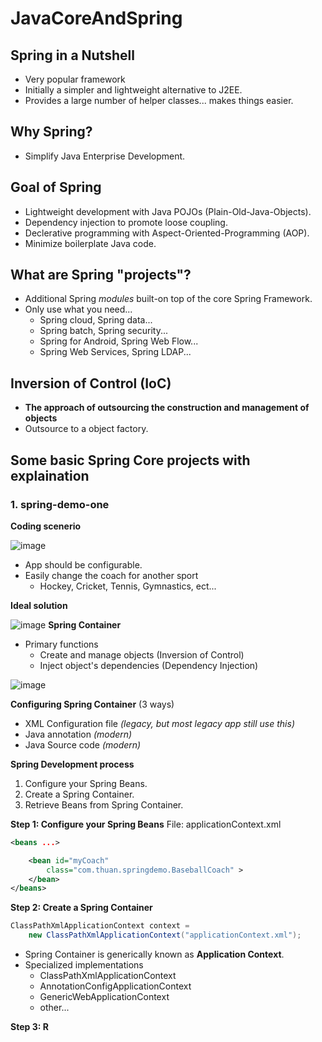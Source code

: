 # JavaCoreAndSpring
## Spring in a Nutshell
- Very popular framework
- Initially a simpler and lightweight alternative to J2EE.
- Provides a large number of helper classes... makes things easier.

## Why Spring?
- Simplify Java Enterprise Development.
## Goal of Spring
- Lightweight development with Java POJOs (Plain-Old-Java-Objects).
- Dependency injection to promote loose coupling.
- Declerative programming with Aspect-Oriented-Programming (AOP).
- Minimize boilerplate Java code.
## What are Spring "projects"?
  - Additional Spring *modules* built-on top of the core Spring Framework.
  - Only use what you need...
    * Spring cloud, Spring data...
    * Spring batch, Spring security...
    * Spring for Android, Spring Web Flow...
    * Spring Web Services, Spring LDAP...
## Inversion of Control (IoC)
- **The approach of outsourcing the construction and management of objects**
- Outsource to a object factory.
## Some basic Spring Core projects with explaination
### 1. spring-demo-one
 **Coding scenerio**

![image](https://user-images.githubusercontent.com/16172615/89800375-e7283b80-db58-11ea-8579-dcd4a0e5bdbf.png)
- App should be configurable.
- Easily change the coach for another sport
	* Hockey, Cricket, Tennis, Gymnastics, ect...

**Ideal solution**

![image](https://user-images.githubusercontent.com/16172615/89854940-67818780-dbbf-11ea-8411-4a6df9a2342f.png)
**Spring Container**
- Primary functions
	- Create and manage objects (Inversion of Control)
	- Inject object's dependencies (Dependency Injection)

![image](https://user-images.githubusercontent.com/16172615/89855189-0c9c6000-dbc0-11ea-83cd-718a2502cf13.png)

**Configuring Spring Container** (3 ways)
- XML Configuration file *(legacy, but most legacy app still use this)*
- Java annotation *(modern)*
- Java Source code *(modern)*

**Spring Development process**
1. Configure your Spring Beans.
2. Create a Spring Container.
3. Retrieve Beans from Spring Container.

**Step 1: Configure your Spring Beans**
File: applicationContext.xml

```xml
<beans ...>

	<bean id="myCoach"
		class="com.thuan.springdemo.BaseballCoach" >
	</bean>
</beans>
```
**Step 2: Create a Spring Container**
```java
ClassPathXmlApplicationContext context = 
	new ClassPathXmlApplicationContext("applicationContext.xml");
```
- Spring Container is generically known as **Application Context**.
- Specialized implementations
	- ClassPathXmlApplicationContext
	- AnnotationConfigApplicationContext
	- GenericWebApplicationContext
	- other...

**Step 3: R**

<!--stackedit_data:
eyJkaXNjdXNzaW9ucyI6eyJ6Zno3RVlZTTF6WDNVWlVHIjp7In
N0YXJ0IjoyMDU3LCJlbmQiOjIwNjYsInRleHQiOiJcIm15Q29h
Y2hcIiJ9fSwiY29tbWVudHMiOnsiUVNCbThlWlBPRXpkdFZJdi
I6eyJkaXNjdXNzaW9uSWQiOiJ6Zno3RVlZTTF6WDNVWlVHIiwi
c3ViIjoiZ286MTAzNzg5Nzk4NTgwOTMxNDA3MDc5IiwidGV4dC
I6IklkIGlzIGxpa2UgYW4gYWxpYXMiLCJjcmVhdGVkIjoxNTk3
MTE4NDMwNjI2fX0sImhpc3RvcnkiOlsxOTU4ODU5ODcwLDQwMT
IyNzAyMSw0MDEyMjcwMjEsMTk1OTA0ODI3MiwxNzQyOTMwNzQz
LDg5OTYyNDczMSwtMzk5NjM0MjQ2XX0=
-->